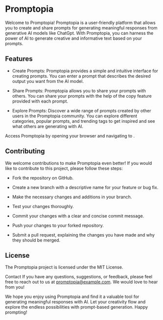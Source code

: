 
# Promptopia
Welcome to Promptopia! Promptopia is a user-friendly platform that allows you to create and share prompts for generating meaningful responses from generative AI models like ChatGpt. With Promptopia, you can harness the power of AI to generate creative and informative text based on your prompts.

## Features
- Create Prompts: Promptopia provides a simple and intuitive interface for creating prompts. You can enter a prompt that describes the desired output you want from the AI model.

- Share Prompts: Promptopia allows you to share your prompts with others. You can share your prompts with the help of the copy feature provided with each prompt.

- Explore Prompts: Discover a wide range of prompts created by other users in the Promptopia community. You can explore different categories, popular prompts, and trending tags to get inspired and see what others are generating with AI.

Access Promptopia by opening your browser and navigating to .

## Contributing
We welcome contributions to make Promptopia even better! If you would like to contribute to this project, please follow these steps:

- Fork the repository on GitHub.

- Create a new branch with a descriptive name for your feature or bug fix.

- Make the necessary changes and additions in your branch.

- Test your changes thoroughly.

- Commit your changes with a clear and concise commit message.

- Push your changes to your forked repository.

- Submit a pull request, explaining the changes you have made and why they should be merged.

## License
The Promptopia project is licensed under the MIT License.

Contact
If you have any questions, suggestions, or feedback, please feel free to reach out to us at promptopia@example.com. We would love to hear from you!

We hope you enjoy using Promptopia and find it a valuable tool for generating meaningful responses with AI. Let your creativity flow and explore the endless possibilities with prompt-based generation. Happy prompting!
